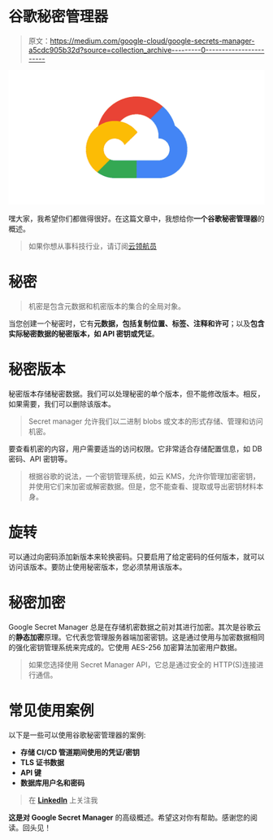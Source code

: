 # 谷歌秘密管理器

> 原文：<https://medium.com/google-cloud/google-secrets-manager-a5cdc905b32d?source=collection_archive---------0----------------------->

![](img/73b753af8baa4c47bd3e37f1c51103d3.png)

嘿大家，我希望你们都做得很好。在这篇文章中，我想给你**一个谷歌秘密管理器**的概述。

> 如果你想从事科技行业，请订阅[云领航员](https://www.youtube.com/c/TheCloudPilot)

# 秘密

> 机密是包含元数据和机密版本的集合的全局对象。

当您创建一个秘密时，它有**元数据，包括复制位置、标签、注释和许可**；以及**包含实际秘密数据的秘密版本，如 API 密钥或凭证**。

# 秘密版本

秘密版本存储秘密数据。我们可以处理秘密的单个版本，但不能修改版本。相反，如果需要，我们可以删除该版本。

> Secret manager 允许我们以二进制 blobs 或文本的形式存储、管理和访问机密。

要查看机密的内容，用户需要适当的访问权限。它非常适合存储配置信息，如 DB 密码、API 密钥等。

> 根据谷歌的说法，一个密钥管理系统，如云 KMS，允许你管理加密密钥，并使用它们来加密或解密数据。但是，您不能查看、提取或导出密钥材料本身。

# 旋转

可以通过向密码添加新版本来轮换密码。只要启用了给定密码的任何版本，就可以访问该版本。要防止使用秘密版本，您必须禁用该版本。

# 秘密加密

Google Secret Manager 总是在存储机密数据之前对其进行加密。其次是谷歌云的**静态加密**原理。它代表您管理服务器端加密密钥。这是通过使用与加密数据相同的强化密钥管理系统来完成的。它使用 AES-256 加密算法加密用户数据。

> 如果您选择使用 Secret Manager API，它总是通过安全的 HTTP(S)连接进行通信。

# 常见使用案例

以下是一些可以使用谷歌秘密管理器的案例:

*   **存储 CI/CD 管道期间使用的凭证/密钥**
*   **TLS 证书数据**
*   **API 键**
*   **数据库用户名和密码**

> 在 [**LinkedIn**](https://www.linkedin.com/in/udesh-udayakumar/) 上关注我

**这是对 Google Secret Manager** 的高级概述。希望这对你有帮助。感谢您的阅读。回头见！